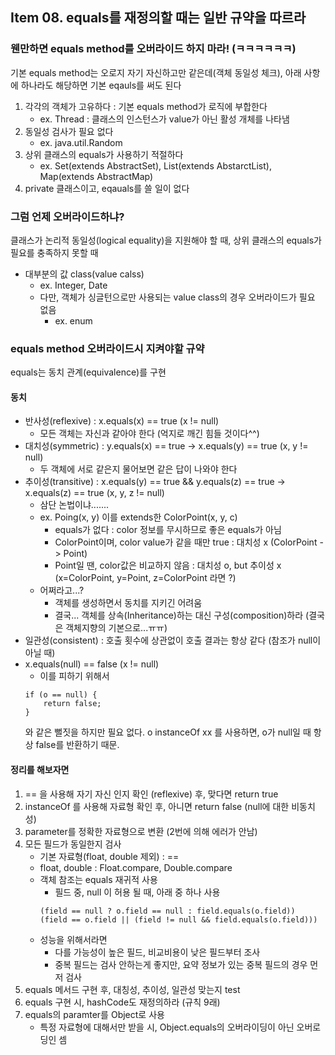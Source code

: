 ## Item 08. equals를 재정의할 때는 일반 규약을 따르라 
### 웬만하면 equals method를 오버라이드 하지 마라! (ㅋㅋㅋㅋㅋㅋ)
기본 equals method는 오로지 자기 자신하고만 같은데(객체 동일성 체크), 아래 사항에 하나라도 해당하면 기본 eqauls를 써도 된다 
1. 각각의 객체가 고유하다 : 기본 equals method가 로직에 부합한다 
    * ex. Thread : 클래스의 인스턴스가 value가 아닌 활성 개체를 나타냄 
2. 동일성 검사가 필요 없다 
    * ex. java.util.Random
3. 상위 클래스의 equals가 사용하기 적절하다
    * ex. Set(extends AbstractSet), List(extends AbstarctList), Map(extends AbstractMap)  
4. private 클래스이고, eqauals를 쓸 일이 없다 

### 그럼 언제 오버라이드하냐? 
클래스가 논리적 동일성(logical equality)을 지원해야 할 때, 상위 클래스의 equals가 필요를 충족하지 못할 때
* 대부분의 값 class(value calss)
    + ex. Integer, Date
    + 다만, 객체가 싱글턴으로만 사용되는 value class의 경우 오버라이드가 필요 없음  
        - ex. enum

### equals method 오버라이드시 지켜야할 규약 
equals는 동치 관계(equivalence)를 구현
#### 동치
* 반사성(reflexive) : x.equals(x) == true (x != null)
    + 모든 객체는 자신과 같아야 한다 (억지로 깨긴 힘들 것이다^^) 
* 대치성(symmetric) : y.equals(x) == true -> x.equals(y) == true (x, y != null) 
    + 두 객체에 서로 같은지 물어보면 같은 답이 나와야 한다 
* 추이성(transitive) : x.equals(y) == true && y.equals(z) == true -> x.equals(z) == true (x, y, z != null) 
    + 삼단 논법이냐.......
    + ex. Poing(x, y) 이를 extends한 ColorPoint(x, y, c)
        - equals가 없다 : color 정보를 무시하므로 좋은 equals가 아님 
        - ColorPoint이며, color value가 같을 때만 true : 대치성 x (ColorPoint -> Point)
        - Point일 땐, color값은 비교하지 않음 : 대치성 o, but 추이성 x (x=ColorPoint, y=Point, z=ColorPoint 라면 ?)
    + 어쩌라고...?
        - 객체를 생성하면서 동치를 지키긴 어려움 
        - 결국... 객체를 상속(Inheritance)하는 대신 구성(composition)하라 (결국은 객체지향의 기본으로...ㅠㅠ)
* 일관성(consistent) : 호출 횟수에 상관없이 호출 결과는 항상 같다 (참조가 null이 아닐 때)
* x.equals(null) == false (x != null)
    + 이를 피하기 위해서 
    ```
    if (o == null) {
        return false;
    }
    ```
    와 같은 뻘짓을 하지만 필요 없다. o instanceOf xx 를 사용하면, o가 null일 때 항상 false를 반환하기 때문.

#### 정리를 해보자면
1. == 을 사용해 자기 자신 인지 확인 (reflexive) 후, 맞다면 return true
2. instanceOf 를 사용해 자료형 확인 후, 아니면 return false (null에 대한 비동치성)
3. parameter를 정확한 자료형으로 변환 (2번에 의해 에러가 안남)
4. 모든 필드가 동일한지 검사
    * 기본 자료형(float, double 제외) : ==
    * float, double : Float.compare, Double.compare
    * 객체 참조는 equals 재귀적 사용 
        + 필드 중, null 이 허용 될 때, 아래 중 하나 사용 
        ```
        (field == null ? o.field == null : field.equals(o.field))
        (field == o.field || (field != null && field.equals(o.field)))
        ```
    * 성능을 위해서라면 
        + 다를 가능성이 높은 필드, 비교비용이 낮은 필드부터 조사  
        + 중복 필드는 검사 안하는게 좋지만, 요약 정보가 있는 중복 필드의 경우 먼저 검사
5. equals 메서드 구현 후, 대칭성, 추이성, 일관성 맞는지 test 
6. equals 구현 시, hashCode도 재정의하라 (규칙 9래)
7. equals의 paramter를 Object로 사용
    * 특정 자료형에 대해서만 받을 시, Object.equals의 오버라이딩이 아닌 오버로딩인 셈 
